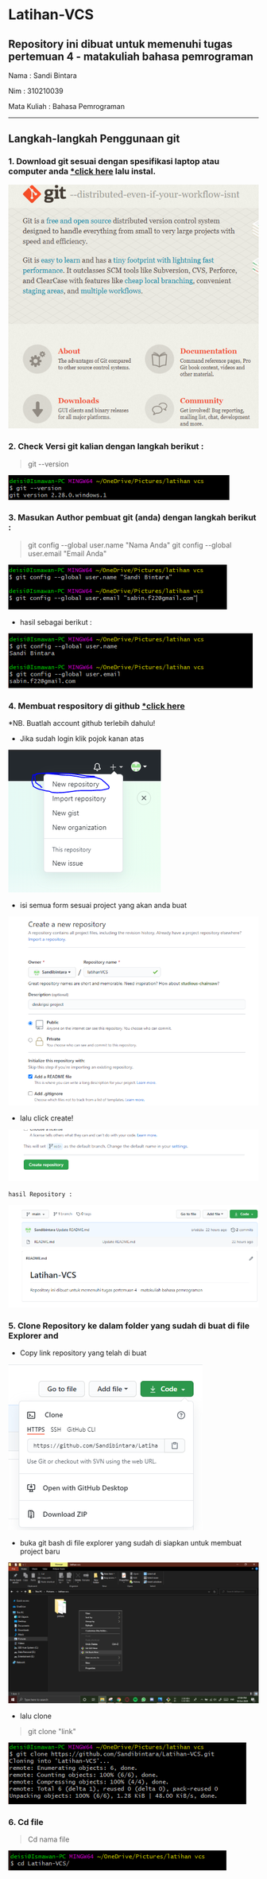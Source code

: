 # Latihan-VCS
Repository ini dibuat untuk memenuhi tugas pertemuan 4 - matakuliah bahasa pemrograman
--------------------------------------------------------------------------------------

Nama		: Sandi Bintara

Nim		: 310210039

Mata Kuliah	: Bahasa Pemrograman

--------------------------------------------------------------------------------------

## Langkah-langkah Penggunaan git
### 1. Download git sesuai dengan spesifikasi laptop atau computer anda [*click here](https://git-scm.com/) lalu instal.

![1rename.PNG](picture/1rename.PNG)

### 2. Check Versi git kalian dengan langkah berikut :

 > git --version

![2cekversigit.PNG](picture/2cekversigit.PNG)

### 3. Masukan Author pembuat git (anda) dengan langkah berikut :

> git config --global user.name "Nama Anda"
> git config --global user.email "Email Anda"

![3masukanauthor.PNG](picture/3masukanauthor.PNG)

* hasil sebagai berikut :

![4hasilmengisiauthor.PNG](picture/4hasilmengisiauthor.PNG)

### 4. Membuat respository di github [*click here](github.com)
*NB. Buatlah account github terlebih dahulu!

* Jika sudah login klik pojok kanan atas

![5membuatrepository.PNG](picture/5membuatrepository.PNG)

* isi semua form sesuai project yang akan anda buat

![6createpository.PNG](picture/6createpository.PNG)

* lalu click create!

![7create.PNG](picture/7create.PNG)

`hasil Repository :`

![8hasilrepository.PNG](picture/8hasilrepository.PNG)

### 5. Clone Repository ke dalam folder yang sudah di buat di file Explorer and

* Copy link repository yang telah di buat

![9coppylinkrepository.PNG](picture/9coppylinkrepository.PNG)

* buka git bash di file explorer yang sudah di siapkan untuk membuat project baru

![10gitbashfile.png](picture/10gitbashfile.png)

* lalu clone
> git clone "link"

![11cloneurl.PNG](picture/11cloneurl.PNG)

### 6. Cd file
> Cd nama file

![12cdfolder.PNG](picture/12cdfolder.PNG)











